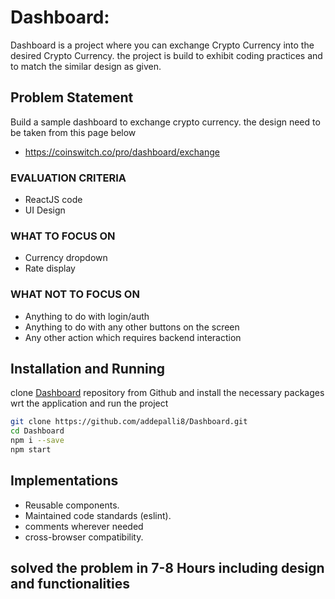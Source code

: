# Dashboard:

Dashboard is a project where you can exchange Crypto Currency into the desired Crypto Currency. the project is build to exhibit coding practices and to match the similar design as given.


## Problem Statement
Build a sample dashboard to exchange crypto currency. the design need to be taken from this page below
- https://coinswitch.co/pro/dashboard/exchange

### EVALUATION CRITERIA
- ReactJS code
- UI Design
### WHAT TO FOCUS ON
- Currency dropdown
- Rate display
### WHAT NOT TO FOCUS ON
- Anything to do with login/auth
- Anything to do with any other buttons on the screen
- Any other action which requires backend interaction


## Installation and Running

clone [Dashboard](https://github.com/addepalli8/Dashboard) repository from Github and install the necessary packages wrt the application and run the project

```bash
git clone https://github.com/addepalli8/Dashboard.git
cd Dashboard
npm i --save
npm start
```

## Implementations
- Reusable components.
- Maintained code standards (eslint).
- comments wherever needed
- cross-browser compatibility.

## solved the problem in 7-8 Hours including design and functionalities
